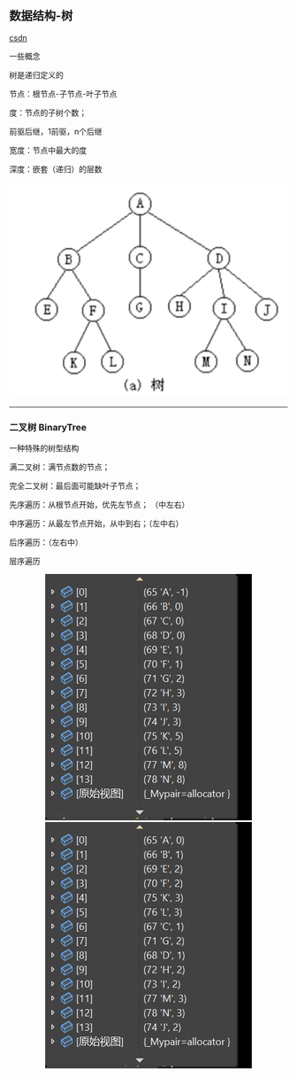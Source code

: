 ## 数据结构-树

[csdn](https://blog.csdn.net/weixin_51618380/article/details/115297385?spm=1001.2014.3001.5506)

一些概念

树是递归定义的

节点：根节点-子节点-叶子节点

度：节点的子树个数；

前驱后继，1前驱，n个后继

宽度：节点中最大的度

深度：嵌套（递归）的层数

 ![](https://raw.githubusercontent.com/akingse/my-picbed/main/image-20230325195747118.png)



---

### 二叉树 BinaryTree

一种特殊的树型结构

满二叉树：满节点数的节点；

完全二叉树：最后面可能缺叶子节点；

先序遍历：从根节点开始，优先左节点； （中左右）

中序遍历：从最左节点开始，从中到右；（左中右）

后序遍历：（左右中）

层序遍历

<center class="half">
    <img src="https://raw.githubusercontent.com/akingse/my-picbed/main/image-20230325213738164.png" />
    <img src="https://raw.githubusercontent.com/akingse/my-picbed/main/image-20230325213749294.png" />
</center>


